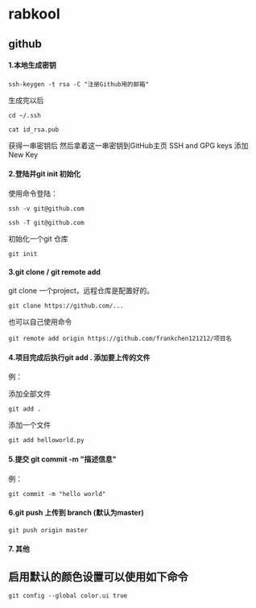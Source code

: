 # rabkool


## github

#### 1.本地生成密钥

```
ssh-keygen -t rsa -C "注册Github用的邮箱"
```

生成完以后

```
cd ~/.ssh 

cat id_rsa.pub
```

获得一串密钥后 然后拿着这一串密钥到GitHub主页 SSH and GPG keys 添加New Key

#### 2.登陆并git init 初始化

使用命令登陆：

```
ssh -v git@github.com 

ssh -T git@github.com
```


初始化一个git 仓库

```
git init
```


#### 3.git clone / git remote add

git clone 一个project，远程仓库是配置好的。

```
git clone https://github.com/...
```

 也可以自己使用命令

```
git remote add origin https://github.com/frankchen121212/项目名
```

#### 4.项目完成后执行git add . 添加要上传的文件

例：

添加全部文件

```
git add .
```

 添加一个文件

```
git add helloworld.py
```

 

#### 5.提交 git commit -m "描述信息"

例：

```
git commit -m "hello world"
```

 

#### 6.git push 上传到 branch (默认为master)

```
git push origin master
```

#### 7. 其他

## 启用默认的颜色设置可以使用如下命令

```shell
git config --global color.ui true
```
